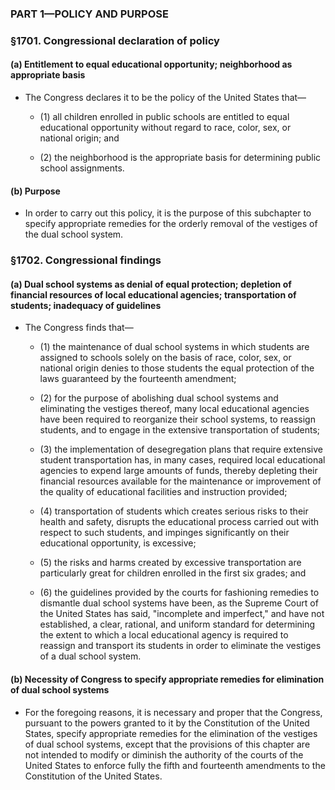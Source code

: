 ### PART 1—POLICY AND PURPOSE

### §1701. Congressional declaration of policy
#### (a) Entitlement to equal educational opportunity; neighborhood as appropriate basis
* The Congress declares it to be the policy of the United States that—

  * (1) all children enrolled in public schools are entitled to equal educational opportunity without regard to race, color, sex, or national origin; and

  * (2) the neighborhood is the appropriate basis for determining public school assignments.

#### (b) Purpose
* In order to carry out this policy, it is the purpose of this subchapter to specify appropriate remedies for the orderly removal of the vestiges of the dual school system.

### §1702. Congressional findings
#### (a) Dual school systems as denial of equal protection; depletion of financial resources of local educational agencies; transportation of students; inadequacy of guidelines
* The Congress finds that—

  * (1) the maintenance of dual school systems in which students are assigned to schools solely on the basis of race, color, sex, or national origin denies to those students the equal protection of the laws guaranteed by the fourteenth amendment;

  * (2) for the purpose of abolishing dual school systems and eliminating the vestiges thereof, many local educational agencies have been required to reorganize their school systems, to reassign students, and to engage in the extensive transportation of students;

  * (3) the implementation of desegregation plans that require extensive student transportation has, in many cases, required local educational agencies to expend large amounts of funds, thereby depleting their financial resources available for the maintenance or improvement of the quality of educational facilities and instruction provided;

  * (4) transportation of students which creates serious risks to their health and safety, disrupts the educational process carried out with respect to such students, and impinges significantly on their educational opportunity, is excessive;

  * (5) the risks and harms created by excessive transportation are particularly great for children enrolled in the first six grades; and

  * (6) the guidelines provided by the courts for fashioning remedies to dismantle dual school systems have been, as the Supreme Court of the United States has said, "incomplete and imperfect," and have not established, a clear, rational, and uniform standard for determining the extent to which a local educational agency is required to reassign and transport its students in order to eliminate the vestiges of a dual school system.

#### (b) Necessity of Congress to specify appropriate remedies for elimination of dual school systems
* For the foregoing reasons, it is necessary and proper that the Congress, pursuant to the powers granted to it by the Constitution of the United States, specify appropriate remedies for the elimination of the vestiges of dual school systems, except that the provisions of this chapter are not intended to modify or diminish the authority of the courts of the United States to enforce fully the fifth and fourteenth amendments to the Constitution of the United States.
